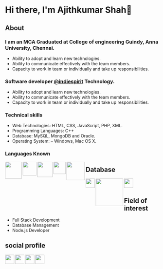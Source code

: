 # Hi there, I'm Ajithkumar Shah👋

## About

### I am an MCA Graduated at College of engineering Guindy, Anna University, Chennai.
- Ability to adopt and learn new technologies.
- Ability to communicate effectively with the team members.
- Capacity to work in team or individually and take up responsibilities.


### Software developer [@indiespirit](https://www.indiespirit.in) Technology.
- Ability to adopt and learn new technologies.
- Ability to communicate effectively with the team members.
- Capacity to work in team or individually and take up responsibilities.


### Technical skills
- Web Technologies: HTML, CSS, JavaScript, PHP, XML.
- Programming Languages: C++
- Database: MySQL, MongoDB and Oracle.
- Operating System: – Windows, Mac OS X.

### Languages Known


<img align="left" width="55px" src="https://www.docker.com/wp-content/uploads/2022/03/vertical-logo-monochromatic.png" />
<img align="left" width="45px" src="https://upload.wikimedia.org/wikipedia/commons/thumb/9/99/Unofficial_JavaScript_logo_2.svg/480px-Unofficial_JavaScript_logo_2.svg.png" />
<img align="left" width="50px" src="ht![image](https://user-images.githubusercontent.com/76985845/181020846-c388918d-a48d-4723-9149-12ae9ee19d7c.png)
tps://www.drupal.org/files/project-images/bootstrap-stack.png" />
<img align="left" width="40px" src="https://www.javatpoint.com/js/nodejs/images/node-js-tutorial.png" />
<img align="left" width="60px" src="https://upload.wikimedia.org/wikipedia/commons/2/27/PHP-logo.svg" />



## Database
<img align="left" width="30px" src="https://encrypted-tbn0.gstatic.com/images?q=tbn:ANd9GcSAeQomtQzuDAjcc_cHuseCgWVpJeBCQ7U_Eg&usqp=CAU" />
<img align="left" width="90px" src="https://upload.wikimedia.org/wikipedia/commons/thumb/9/93/MongoDB_Logo.svg/2560px-MongoDB_Logo.svg.png" />
<img align="center" width="30px" src="https://www.freepnglogos.com/uploads/logo-mysql-png/logo-mysql-mysql-logo-png-images-are-download-crazypng-21.png" />

## Field of interest
- Full Stack Development
- Database Management
- Node.js Developer

## social profile

[<img align="left" width="30px" src="https://upload.wikimedia.org/wikipedia/commons/thumb/4/40/HackerRank_Icon-1000px.png/240px-HackerRank_Icon-1000px.png" />][hackerrank]
[<img align="left" width="30px" src="https://cdn-icons-png.flaticon.com/512/174/174857.png" />][linkedin]
[<img align="left" width="30px" src="https://upload.wikimedia.org/wikipedia/commons/thumb/e/e7/Instagram_logo_2016.svg/768px-Instagram_logo_2016.svg.png" />][instagram]
[<img align="left" width="30px" src="https://upload.wikimedia.org/wikipedia/commons/thumb/e/e7/Instagram_logo_2016.svg/768px-Instagram_logo_2016.svg.png" />][instagram]














[linkedin]: https://www.linkedin.com/in/ajithkumar-shah-j-k-9a5788182/
[instagram]: https://www.instagram.com/ajith._.shah/
[hackerrank]: https://www.hackerrank.com/ajithkumarshah16
